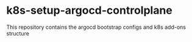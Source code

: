 # k8s-setup-argocd-controlplane
This repository contains the argocd bootstrap configs and k8s add-ons structure

